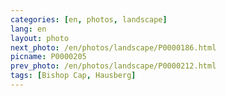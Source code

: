 ```yaml
---
categories: [en, photos, landscape]
lang: en
layout: photo
next_photo: /en/photos/landscape/P0000186.html
picname: P0000205
prev_photo: /en/photos/landscape/P0000212.html
tags: [Bishop Cap, Hausberg]
---
```

